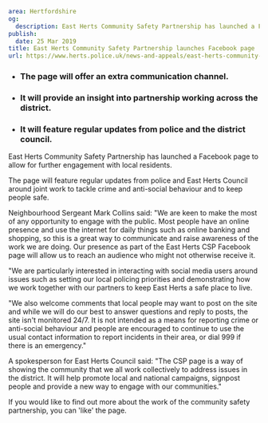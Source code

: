 ```yaml
area: Hertfordshire
og:
  description: East Herts Community Safety Partnership has launched a Facebook page to allow for further engagement with local residents.
publish:
  date: 25 Mar 2019
title: East Herts Community Safety Partnership launches Facebook page
url: https://www.herts.police.uk/news-and-appeals/east-herts-community-safety-partnership-launches-facebook-page-2795a
```

* ### The page will offer an extra communication channel.

 * ### It will provide an insight into partnership working across the district.

 * ### It will feature regular updates from police and the district council.

East Herts Community Safety Partnership has launched a Facebook page to allow for further engagement with local residents.

The page will feature regular updates from police and East Herts Council around joint work to tackle crime and anti-social behaviour and to keep people safe.

Neighbourhood Sergeant Mark Collins said: "We are keen to make the most of any opportunity to engage with the public. Most people have an online presence and use the internet for daily things such as online banking and shopping, so this is a great way to communicate and raise awareness of the work we are doing. Our presence as part of the East Herts CSP Facebook page will allow us to reach an audience who might not otherwise receive it.

"We are particularly interested in interacting with social media users around issues such as setting our local policing priorities and demonstrating how we work together with our partners to keep East Herts a safe place to live.

 "We also welcome comments that local people may want to post on the site and while we will do our best to answer questions and reply to posts, the site isn't monitored 24/7. It is not intended as a means for reporting crime or anti-social behaviour and people are encouraged to continue to use the usual contact information to report incidents in their area, or dial 999 if there is an emergency."

A spokesperson for East Herts Council said: "The CSP page is a way of showing the community that we all work collectively to address issues in the district. It will help promote local and national campaigns, signpost people and provide a new way to engage with our communities."

If you would like to find out more about the work of the community safety partnership, you can 'like' the page.
